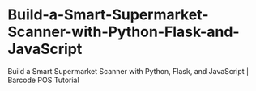 # Build-a-Smart-Supermarket-Scanner-with-Python-Flask-and-JavaScript
Build a Smart Supermarket Scanner with Python, Flask, and JavaScript | Barcode POS Tutorial
